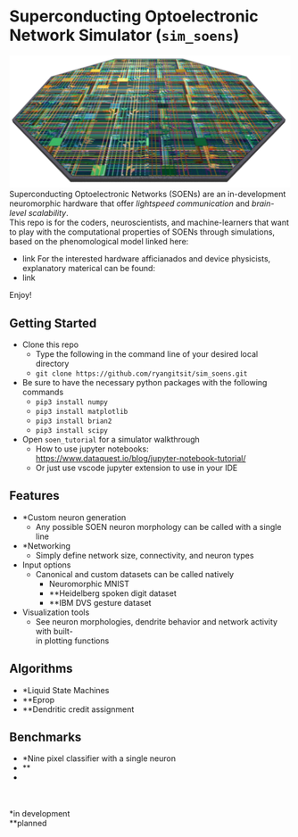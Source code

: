 # Superconducting Optoelectronic Network Simulator (`sim_soens`)
![plot](./img/wafer_tilted.png)
Superconducting Optoelectronic Networks (SOENs) are an in-development neuromorphic hardware that offer *lightspeed communication* and *brain-level scalability*.\
This repo is for the coders, neuroscientists, and machine-learners that want to play with the computational properties of SOENs through simulations, based on the phenomological model linked here:
 - link
For the interested hardware afficianados and device physicists, explanatory materical can be found:
 - link

Enjoy!

## Getting Started
 - Clone this repo
   - Type the following in the command line of your desired local directory
   - `git clone https://github.com/ryangitsit/sim_soens.git` 
 - Be sure to have the necessary python packages with the following commands
   - `pip3 install numpy`
   - `pip3 install matplotlib`
   - `pip3 install brian2`
   - `pip3 install scipy` 
 - Open `soen_tutorial` for a simulator walkthrough 
   - How to use jupyter notebooks: https://www.dataquest.io/blog/jupyter-notebook-tutorial/
   - Or just use vscode jupyter extension to use in your IDE

## Features
 - *Custom neuron generation
   - Any possible SOEN neuron morphology can be called with a single line 
 - *Networking
   - Simply define network size, connectivity, and neuron types
 - Input options
   - Canonical and custom datasets can be called natively
     - Neuromorphic MNIST
     - **Heidelberg spoken digit dataset
     - **IBM DVS gesture dataset
 - Visualization tools
   - See neuron morphologies, dendrite behavior and network activity with built-\
     in plotting functions

## Algorithms
 - *Liquid State Machines
 - **Eprop
 - **Dendritic credit assignment


## Benchmarks
 - *Nine pixel classifier with a single neuron
 - **
 - 

\
\
*in development\
**planned